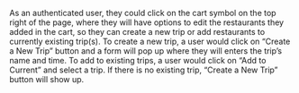As an authenticated user, they could click on the cart symbol on the top right of the page, where they will have options to edit the restaurants they added in the cart, so they can create a new trip or add restaurants to currently existing trip(s). 
To create a new trip, a user would click on “Create a New Trip” button and a form will pop up where they will enters the trip’s name and time.
To add to existing trips, a user would click on “Add to Current” and select a trip. If there is no existing trip, “Create a New Trip” button will show up. 

